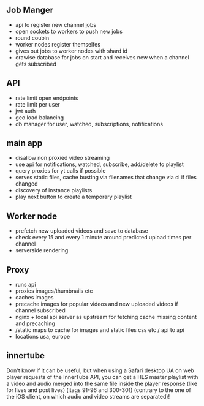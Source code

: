 ## Job Manger
- api to register new channel jobs
- open sockets to workers to push new jobs
- round coubin
- worker nodes register themselfes 
- gives out jobs to worker nodes with shard id 
- crawlse database for jobs on start and receives new when a channel gets subscribed

## API 
- rate limit open endpoints
- rate limit per user
- jwt auth
- geo load balancing
- db manager for user, watched, subscriptions, notifications


## main app
- disallow non proxied video streaming
- use api for notifications, watched, subscribe, add/delete to playlist
- query  proxies for yt calls if possible 
- serves static files, cache busting via filenames that change via ci if files changed
- discovery of instance playlists
- play next button to create a temporary playlist


## Worker node
- prefetch new uploaded videos and save to database
- check every 15 and every 1 minute around predicted upload times per channel
- serverside rendering 


## Proxy
- runs api
- proxies images/thumbnails etc
- caches images
- precache images for popular videos and new uploaded videos if channel subscribed
- nginx + local api server as upstream for fetching cache missing content and precaching
- /static maps to cache for images and static files css etc / api to api
- locations usa, europe



## innertube
Don't know if it can be useful, but when using a Safari desktop UA on web player requests of the InnerTube API, you can get a HLS master playlist with a video and audio merged into the same file inside the player response (like for lives and post lives) (itags 91-96 and 300-301) (contrary to the one of the iOS client, on which audio and video streams are separated)!